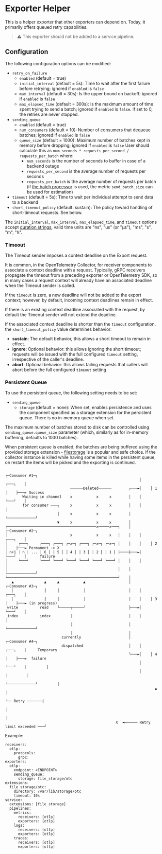 # Exporter Helper

This is a helper exporter that other exporters can depend on. Today, it primarily offers queued retry capabilities.

> :warning: This exporter should not be added to a service pipeline.

## Configuration

The following configuration options can be modified:

- `retry_on_failure`
  - `enabled` (default = true)
  - `initial_interval` (default = 5s): Time to wait after the first failure before retrying; ignored if `enabled` is `false`
  - `max_interval` (default = 30s): Is the upper bound on backoff; ignored if `enabled` is `false`
  - `max_elapsed_time` (default = 300s): Is the maximum amount of time spent trying to send a batch; ignored if `enabled` is `false`. If set to 0, the retries are never stopped.
- `sending_queue`
  - `enabled` (default = true)
  - `num_consumers` (default = 10): Number of consumers that dequeue batches; ignored if `enabled` is `false`
  - `queue_size` (default = 1000): Maximum number of batches kept in memory before dropping; ignored if `enabled` is `false`
  User should calculate this as `num_seconds * requests_per_second / requests_per_batch` where:
    - `num_seconds` is the number of seconds to buffer in case of a backend outage
    - `requests_per_second` is the average number of requests per seconds
    - `requests_per_batch` is the average number of requests per batch (if 
      [the batch processor](https://github.com/open-telemetry/opentelemetry-collector/tree/main/processor/batchprocessor)
      is used, the metric `send_batch_size` can be used for estimation)
- `timeout` (default = 5s): Time to wait per individual attempt to send data to a backend
- `short_timeout_policy` (default: sustain): The policy toward handling of short-timeout requests. See below.

The `initial_interval`, `max_interval`, `max_elapsed_time`, and `timeout` options accept 
[duration strings](https://pkg.go.dev/time#ParseDuration),
valid time units are "ns", "us" (or "µs"), "ms", "s", "m", "h".

### Timeout

The Timeout sender imposes a context deadline on the Export request.

It is common, in the OpenTelemetry Collector, for receiver components
to associate a context deadline with a request.  Typically, gRPC
receivers propagate the timeout from a preceding exporter or
OpenTelemetry SDK, so in many cases a request context will already
have an associated deadline when the Timeout sender is called.

If the `timeout` is zero, a new deadline will not be added to the
export context; however, by default, incoming context deadlines remain
in effect.

If there is an existing context deadline associated with the request,
by default the Timeout sender will not extend the deadline.

If the associated context deadline is shorter than the `timeout`
configuration, the `short_timeout_policy` value determines behavior:

- **sustain**: The default behavior, this allows a short timeout to remain in effect.
- **ignore**: Optional behavior: this allows ignoring the short timeout; requests will be issued with the full configured `timeout` setting, irrespective of the caller's deadline.
- **abort**: Optional behavior: this allows failing requests that callers will abort before the full configured `timeout` setting.

### Persistent Queue

To use the persistent queue, the following setting needs to be set:

- `sending_queue`
  - `storage` (default = none): When set, enables persistence and uses the component specified as a storage extension for the persistent queue.
    There is no in-memory queue when set.

The maximum number of batches stored to disk can be controlled using `sending_queue.queue_size` parameter (which,
similarly as for in-memory buffering, defaults to 1000 batches).

When persistent queue is enabled, the batches are being buffered using the provided storage extension - [filestorage] is a popular and safe choice. If the collector instance is killed while having some items in the persistent queue, on restart the items will be picked and the exporting is continued.

```
                                                              ┌─Consumer #1─┐
                                                              │    ┌───┐    │
                              ──────Deleted──────        ┌───►│    │ 1 │    ├───► Success
        Waiting in channel    x           x     x        │    │    └───┘    │
        for consumer ───┐     x           x     x        │    │             │
                        │     x           x     x        │    └─────────────┘
                        ▼     x           x     x        │
┌─────────────────────────────────────────x─────x───┐    │    ┌─Consumer #2─┐
│                             x           x     x   │    │    │    ┌───┐    │
│     ┌───┐     ┌───┐ ┌───┐ ┌─x─┐ ┌───┐ ┌─x─┐ ┌─x─┐ │    │    │    │ 2 │    ├───► Permanent -> X
│ n+1 │ n │ ... │ 6 │ │ 5 │ │ 4 │ │ 3 │ │ 2 │ │ 1 │ ├────┼───►│    └───┘    │      failure
│     └───┘     └───┘ └───┘ └───┘ └───┘ └───┘ └───┘ │    │    │             │
│                                                   │    │    └─────────────┘
└───────────────────────────────────────────────────┘    │
   ▲              ▲     ▲           ▲                    │    ┌─Consumer #3─┐
   │              │     │           │                    │    │    ┌───┐    │
   │              │     │           │                    │    │    │ 3 │    ├───► (in progress)
 write          read    └─────┬─────┘                    ├───►│    └───┘    │
 index          index         │                          │    │             │
                              │                          │    └─────────────┘
                              │                          │
                          currently                      │    ┌─Consumer #4─┐
                          dispatched                     │    │    ┌───┐    │     Temporary
                                                         └───►│    │ 4 │    ├───►  failure
                                                              │    └───┘    │         │
                                                              │             │         │
                                                              └─────────────┘         │
                                                                     ▲                │
                                                                     └── Retry ───────┤
                                                                                      │
                                                                                      │
                                                   X  ◄────── Retry limit exceeded ───┘
```

Example:

```
receivers:
  otlp:
    protocols:
      grpc:
exporters:
  otlp:
    endpoint: <ENDPOINT>
    sending_queue:
      storage: file_storage/otc
extensions:
  file_storage/otc:
    directory: /var/lib/storage/otc
    timeout: 10s
service:
  extensions: [file_storage]
  pipelines:
    metrics:
      receivers: [otlp]
      exporters: [otlp]
    logs:
      receivers: [otlp]
      exporters: [otlp]
    traces:
      receivers: [otlp]
      exporters: [otlp]

```

[filestorage]: https://github.com/open-telemetry/opentelemetry-collector-contrib/tree/main/extension/storage/filestorage
[alpha]: https://github.com/open-telemetry/opentelemetry-collector#alpha
